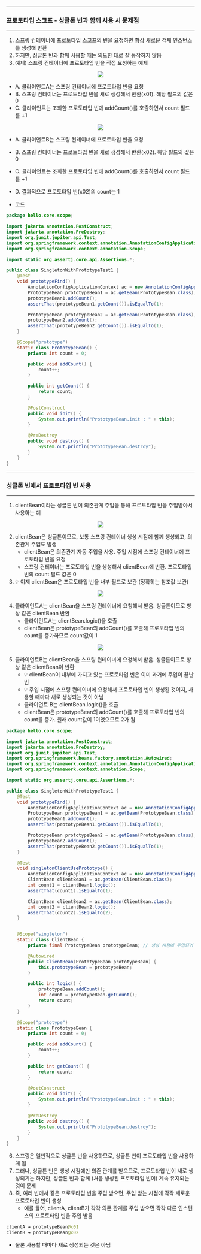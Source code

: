 -----
### 프로토타입 스코프 - 싱글톤 빈과 함께 사용 시 문제점
-----
1. 스프링 컨테이너에 프로토타입 스코프의 빈을 요청하면 항상 새로운 객체 인스턴스를 생성해 반환
2. 하지만, 싱글톤 빈과 함께 사용할 때는 의도한 대로 잘 동작하지 않음
3. 예제) 스프링 컨테이너에 프로토타입 빈을 직접 요청하는 예제
<div align="center">
<img src="https://github.com/user-attachments/assets/f879cdd3-9f54-45b1-ac93-b234470af673">
</div>

  - A. 클라이언트A는 스프링 컨테이너에 프로토타입 빈을 요청
  - B. 스프링 컨테이너는 프로토타입 빈을 새로 생성해서 반환(x01). 해당 필드의 값은 0
  - C. 클라이언트는 조회한 프로토타입 빈에 addCount()를 호출하면서 count 필드를 +1

<div align="center">
<img src="https://github.com/user-attachments/assets/f49e2c68-1570-44fa-a985-7cf99b119986">
</div>

  - A. 클라이언트B는 스프링 컨테이너에 프로토타입 빈을 요청
  - B. 스프링 컨테이너는 프로토타입 빈을 새로 생성해서 반환(x02). 해당 필드의 값은 0
  - C. 클라이언트는 조회한 프로토타입 빈에 addCount()를 호출하면서 count 필드를 +1
  - D. 결과적으로 프로토타입 빈(x02)의 count는 1

  - 코드
```java
package hello.core.scope;

import jakarta.annotation.PostConstruct;
import jakarta.annotation.PreDestroy;
import org.junit.jupiter.api.Test;
import org.springframework.context.annotation.AnnotationConfigApplicationContext;
import org.springframework.context.annotation.Scope;

import static org.assertj.core.api.Assertions.*;

public class SingletonWithPrototypeTest1 {
    @Test
    void prototypeFind() {
        AnnotationConfigApplicationContext ac = new AnnotationConfigApplicationContext(PrototypeBean.class);
        PrototypeBean prototypeBean1 = ac.getBean(PrototypeBean.class);
        prototypeBean1.addCount();
        assertThat(prototypeBean1.getCount()).isEqualTo(1);

        PrototypeBean prototypeBean2 = ac.getBean(PrototypeBean.class);
        prototypeBean2.addCount();
        assertThat(prototypeBean2.getCount()).isEqualTo(1);
    }

    @Scope("prototype")
    static class PrototypeBean() {
        private int count = 0;

        public void addCount() {
            count++;
        }

        public int getCount() {
            return count;
        }

        @PostConstruct
        public void init() {
            System.out.println("PrototypeBean.init : " + this);
        }

        @PreDestroy
        public void destroy() {
            System.out.println("PrototypeBean.destroy");
        }
    }
}
```

-----
### 싱글톤 빈에서 프로토타입 빈 사용
-----
1. clientBean이라는 싱글톤 빈이 의존관계 주입을 통해 프로토타입 빈을 주입받아서 사용하는 예
<div align="center">
<img src="https://github.com/user-attachments/assets/824e2824-846a-4623-9481-54e7a77a71c1">
</div>

2. clientBean은 싱글톤이므로, 보통 스프링 컨테이너 생성 시점에 함께 생성되고, 의존관계 주입도 발생
   - clientBean은 의존관계 자동 주입을 사용. 주입 시점에 스프링 컨테이너에 프로토타입 빈을 요청
   - 스프링 컨테이너는 프로토타입 빈을 생성해서 clientBean에 반환. 프로토타입 빈의 count 필드 값은 0
3. 💡 이제 clientBean은 프로토타입 빈을 내부 필드로 보관 (정확히는 참조값 보관)

<div align="center">
<img src="https://github.com/user-attachments/assets/c7da9c88-198a-407d-8063-b02a20c8eb1a">
</div>

4. 클라이언트A는 clientBean을 스프링 컨테이너에 요청해서 받음. 싱글톤이므로 항상 같은 clientBean 반환
   - 클라이언트A는 clientBean.logic()을 호출
   - clientBean은 prototypeBean의 addCount()를 호출해 프로토타입 빈의 count를 증가하므로 count값이 1

<div align="center">
<img src="https://github.com/user-attachments/assets/50323146-d15b-458f-8b39-efcfbcd84fdd">
</div>

5. 클라이언트B는 clientBean을 스프링 컨테이너에 요청해서 받음. 싱글톤이므로 항상 같은 clientBean이 반환
   - 💡 clientBean이 내부에 가지고 있는 프로토타입 빈은 이미 과거에 주입이 끝난 빈
   - 💡 주입 시점에 스프링 컨테이너에 요청해서 프로토타입 빈이 생성된 것이지, 사용할 때마다 새로 생성되는 것이 아님
   - 클라이언트 B는 clientBean.logic()을 호출
   - clientBean은 prototypeBean의 addCount()를 호출해 프로토타입 빈의 count를 증가. 원래 count값이 1이었으므로 2가 됨

```java
package hello.core.scope;

import jakarta.annotation.PostConstruct;
import jakarta.annotation.PreDestroy;
import org.junit.jupiter.api.Test;
import org.springframework.beans.factory.annotation.Autowired;
import org.springframework.context.annotation.AnnotationConfigApplicationContext;
import org.springframework.context.annotation.Scope;

import static org.assertj.core.api.Assertions.*;

public class SingletonWithPrototypeTest1 {
    @Test
    void prototypeFind() {
        AnnotationConfigApplicationContext ac = new AnnotationConfigApplicationContext(PrototypeBean.class);
        PrototypeBean prototypeBean1 = ac.getBean(PrototypeBean.class);
        prototypeBean1.addCount();
        assertThat(prototypeBean1.getCount()).isEqualTo(1);

        PrototypeBean prototypeBean2 = ac.getBean(PrototypeBean.class);
        prototypeBean2.addCount();
        assertThat(prototypeBean2.getCount()).isEqualTo(1);
    }

    @Test
    void singletonClientUsePrototype() {
        AnnotationConfigApplicationContext ac = new AnnotationConfigApplicationContext(ClientBean.class, PrototypeBean.class);
        ClientBean clientBean1 = ac.getBean(ClientBean.class);
        int count1 = clientBean1.logic();
        assertThat(count1).isEqualTo(1);

        ClientBean clientBean2 = ac.getBean(ClientBean.class);
        int count2 = clientBean2.logic();
        assertThat(count2).isEqualTo(2);
    }


    @Scope("singleton")
    static class ClientBean {
        private final PrototypeBean prototypeBean; // 생성 시점에 주입되어 같은 것 사용

        @Autowired
        public ClientBean(PrototypeBean prototypeBean) {
            this.prototypeBean = prototypeBean;
        }

        public int logic() {
            prototypeBean.addCount();
            int count = prototypeBean.getCount();
            return count;
        }
    }

    @Scope("prototype")
    static class PrototypeBean {
        private int count = 0;

        public void addCount() {
            count++;
        }

        public int getCount() {
            return count;
        }

        @PostConstruct
        public void init() {
            System.out.println("PrototypeBean.init : " + this);
        }

        @PreDestroy
        public void destroy() {
            System.out.println("PrototypeBean.destroy");
        }
    }
}
```

6. 스프링은 일반적으로 싱글톤 빈을 사용하므로, 싱글톤 빈이 프로토타입 빈을 사용하게 됨
7. 그러나, 싱글톤 빈은 생성 시점에만 의존 관계를 받으므로, 프로토타입 빈이 새로 생성되기는 하지만, 싱글톤 빈과 함께 (처음 생성된 프로토타입 빈이) 계속 유지되는 것이 문제
8. 즉, 여러 빈에서 같은 프로토타입 빈을 주입 받으면, 주입 받는 시점에 각각 새로운 프로토타입 빈이 생성
   - 예를 들어, clientA, clientB가 각각 의존 관계를 주입 받으면 각각 다른 인스턴스의 프로토타입 빈을 주입 받음
```java
clientA → prototypeBean@x01
clientB → prototypeBean@x02
```
  - 물론 사용할 때마다 새로 생성되는 것은 아님
